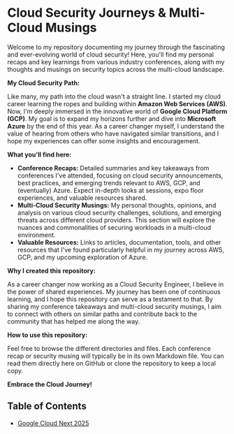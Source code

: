 # Cloud Security Journeys & Multi-Cloud Musings

Welcome to my repository documenting my journey through the fascinating and ever-evolving world of cloud security! Here, you'll find my personal recaps and key learnings from various industry conferences, along with my thoughts and musings on security topics across the multi-cloud landscape.

**My Cloud Security Path:**

Like many, my path into the cloud wasn't a straight line. I started my cloud career learning the ropes and building within **Amazon Web Services (AWS)**. Now, I'm deeply immersed in the innovative world of **Google Cloud Platform (GCP)**. My goal is to expand my horizons further and dive into **Microsoft Azure** by the end of this year. As a career changer myself, I understand the value of hearing from others who have navigated similar transitions, and I hope my experiences can offer some insights and encouragement.

**What you'll find here:**

* **Conference Recaps:** Detailed summaries and key takeaways from conferences I've attended, focusing on cloud security announcements, best practices, and emerging trends relevant to AWS, GCP, and (eventually) Azure. Expect in-depth looks at sessions, expo floor experiences, and valuable resources shared.
* **Multi-Cloud Security Musings:** My personal thoughts, opinions, and analysis on various cloud security challenges, solutions, and emerging threats across different cloud providers. This section will explore the nuances and commonalities of securing workloads in a multi-cloud environment.
* **Valuable Resources:** Links to articles, documentation, tools, and other resources that I've found particularly helpful in my journey across AWS, GCP, and my upcoming exploration of Azure.

**Why I created this repository:**

As a career changer now working as a Cloud Security Engineer, I believe in the power of shared experiences. My journey has been one of continuous learning, and I hope this repository can serve as a testament to that. By sharing my conference takeaways and multi-cloud security musings, I aim to connect with others on similar paths and contribute back to the community that has helped me along the way.

**How to use this repository:**

Feel free to browse the different directories and files. Each conference recap or security musing will typically be in its own Markdown file. You can read them directly here on GitHub or clone the repository to keep a local copy.


**Embrace the Cloud Journey!**

## Table of Contents
- [Google Cloud Next 2025](GoogleCloudNext2025.md)

